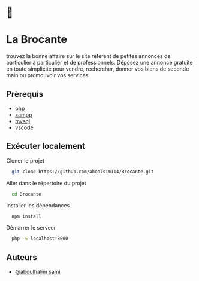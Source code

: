 
# 👋


# La Brocante


trouvez la bonne affaire sur le site référent de petites annonces de particulier à particulier et de professionnels.
Déposez une annonce gratuite en toute simplicité pour vendre, rechercher, donner vos biens de seconde main ou promouvoir vos services


## Prérequis

 - [php](https://www.php.net/downloads.php)
 - [xampp](https://www.apachefriends.org/fr/index.html)
 - [mysql](https://www.mysql.com/fr/)
 - [vscode](https://code.visualstudio.com/)


## Exécuter localement

Cloner le projet

```bash
  git clone https://github.com/aboalsim114/Brocante.git
```

Aller dans le répertoire du projet

```bash
  cd Brocante
```

Installer les dépendances

```bash
  npm install
```

Démarrer le serveur

```bash
  php -S localhost:8000
```


## Auteurs

- [@abdulhalim sami](https://www.linkedin.com/in/sami-abdulhalim/)





